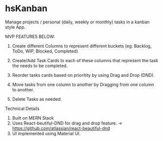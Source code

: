 # hsKanban

Manage projects / personal (daily, weekly or monthly) tasks in a kanban style App. 

MVP FEATURES BELOW:

1. Create different Columns to represent different buckets (eg: Backlog, ToDo, WIP, Blocked, Completed)

2. Create/Add Task Cards to each of these columns that represent the task the needs to be completed. 

3. Reorder tasks cards based on prioritity by using Drag and Drop (DND). 

4. Move tasks from one column to another by Dragging from one column to another. 

5. Delete Tasks as needed. 

Technical Details

1. Built on MERN Stack
2. Uses React-beutiful-DND for drag and drop feature. -> https://github.com/atlassian/react-beautiful-dnd
3. UI implemented using Material UI. 
